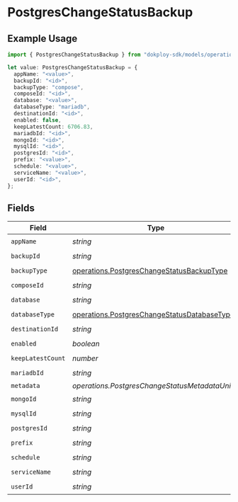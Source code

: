 # PostgresChangeStatusBackup

## Example Usage

```typescript
import { PostgresChangeStatusBackup } from "dokploy-sdk/models/operations";

let value: PostgresChangeStatusBackup = {
  appName: "<value>",
  backupId: "<id>",
  backupType: "compose",
  composeId: "<id>",
  database: "<value>",
  databaseType: "mariadb",
  destinationId: "<id>",
  enabled: false,
  keepLatestCount: 6706.83,
  mariadbId: "<id>",
  mongoId: "<id>",
  mysqlId: "<id>",
  postgresId: "<id>",
  prefix: "<value>",
  schedule: "<value>",
  serviceName: "<value>",
  userId: "<id>",
};
```

## Fields

| Field                                                                                                      | Type                                                                                                       | Required                                                                                                   | Description                                                                                                |
| ---------------------------------------------------------------------------------------------------------- | ---------------------------------------------------------------------------------------------------------- | ---------------------------------------------------------------------------------------------------------- | ---------------------------------------------------------------------------------------------------------- |
| `appName`                                                                                                  | *string*                                                                                                   | :heavy_check_mark:                                                                                         | N/A                                                                                                        |
| `backupId`                                                                                                 | *string*                                                                                                   | :heavy_check_mark:                                                                                         | N/A                                                                                                        |
| `backupType`                                                                                               | [operations.PostgresChangeStatusBackupType](../../models/operations/postgreschangestatusbackuptype.md)     | :heavy_check_mark:                                                                                         | N/A                                                                                                        |
| `composeId`                                                                                                | *string*                                                                                                   | :heavy_check_mark:                                                                                         | N/A                                                                                                        |
| `database`                                                                                                 | *string*                                                                                                   | :heavy_check_mark:                                                                                         | N/A                                                                                                        |
| `databaseType`                                                                                             | [operations.PostgresChangeStatusDatabaseType](../../models/operations/postgreschangestatusdatabasetype.md) | :heavy_check_mark:                                                                                         | N/A                                                                                                        |
| `destinationId`                                                                                            | *string*                                                                                                   | :heavy_check_mark:                                                                                         | N/A                                                                                                        |
| `enabled`                                                                                                  | *boolean*                                                                                                  | :heavy_check_mark:                                                                                         | N/A                                                                                                        |
| `keepLatestCount`                                                                                          | *number*                                                                                                   | :heavy_check_mark:                                                                                         | N/A                                                                                                        |
| `mariadbId`                                                                                                | *string*                                                                                                   | :heavy_check_mark:                                                                                         | N/A                                                                                                        |
| `metadata`                                                                                                 | *operations.PostgresChangeStatusMetadataUnion*                                                             | :heavy_minus_sign:                                                                                         | N/A                                                                                                        |
| `mongoId`                                                                                                  | *string*                                                                                                   | :heavy_check_mark:                                                                                         | N/A                                                                                                        |
| `mysqlId`                                                                                                  | *string*                                                                                                   | :heavy_check_mark:                                                                                         | N/A                                                                                                        |
| `postgresId`                                                                                               | *string*                                                                                                   | :heavy_check_mark:                                                                                         | N/A                                                                                                        |
| `prefix`                                                                                                   | *string*                                                                                                   | :heavy_check_mark:                                                                                         | N/A                                                                                                        |
| `schedule`                                                                                                 | *string*                                                                                                   | :heavy_check_mark:                                                                                         | N/A                                                                                                        |
| `serviceName`                                                                                              | *string*                                                                                                   | :heavy_check_mark:                                                                                         | N/A                                                                                                        |
| `userId`                                                                                                   | *string*                                                                                                   | :heavy_check_mark:                                                                                         | N/A                                                                                                        |